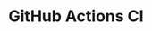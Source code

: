 # GitHub Actions CI











































































































































































































































































































































































































































































































































































































































































































































































































































































































































































































































































































































































































































































































































































































































































































































































































































































































































































































































































































































































































































































































































































